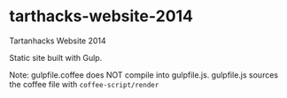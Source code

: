 tarthacks-website-2014
======================

Tartanhacks Website 2014

Static site built with Gulp.

Note:  gulpfile.coffee does NOT compile into gulpfile.js.  gulpfile.js sources
the coffee file with `coffee-script/render`
